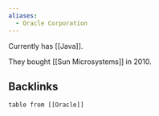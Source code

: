 ```yaml
---
aliases:
  - Oracle Corporation
---
```

Currently has [[Java]].

They bought [[Sun Microsystems]] in 2010.

## Backlinks

```dataview
table from [[Oracle]]
```